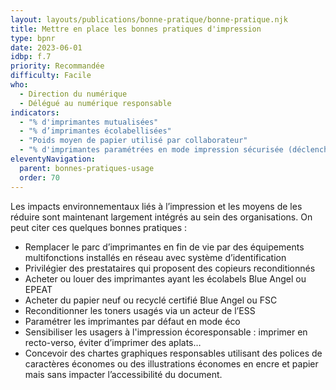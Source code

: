 ```yaml
---
layout: layouts/publications/bonne-pratique/bonne-pratique.njk
title: Mettre en place les bonnes pratiques d'impression
type: bpnr
date: 2023-06-01
idbp: f.7
priority: Recommandée
difficulty: Facile
who:
  - Direction du numérique
  - Délégué au numérique responsable
indicators:
  - "% d'imprimantes mutualisées"
  - "% d’imprimantes écolabellisées"
  - "Poids moyen de papier utilisé par collaborateur"
  - "% d'imprimantes paramétrées en mode impression sécurisée (déclenchement de l'impression après identification)"
eleventyNavigation:
  parent: bonnes-pratiques-usage
  order: 70
---
```


Les impacts environnementaux liés à l’impression et les moyens de les réduire sont maintenant largement intégrés au sein des organisations. On peut citer ces quelques bonnes pratiques :

* Remplacer le parc d’imprimantes en fin de vie par des équipements multifonctions installés en réseau avec système d’identification
* Privilégier des prestataires qui proposent des copieurs reconditionnés
* Acheter ou louer des imprimantes ayant les écolabels Blue Angel ou EPEAT
* Acheter du papier neuf ou recyclé certifié Blue Angel ou FSC
* Reconditionner les toners usagés via un acteur de l’ESS
* Paramétrer les imprimantes par défaut en mode éco
* Sensibiliser les usagers à l'impression écoresponsable : imprimer en recto-verso, éviter d’imprimer des aplats…
* Concevoir des chartes graphiques responsables utilisant des polices de caractères économes ou des illustrations économes en encre et papier mais sans impacter l’accessibilité du document.
